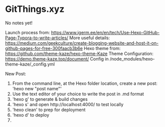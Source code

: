 # GitThings.xyz
 No notes yet!

Launch process from: https://www.igerm.ee/en/en/tech/Use-Hexo-GitHub-Page-Typora-to-write-articles/
More useful details: https://medium.com/geekculture/create-blogging-website-and-host-it-on-github-pages-for-free-300faacb3b6e
Hexo theme from: https://github.com/theme-kaze/hexo-theme-Kaze
Theme Configuration: https://demo.theme-kaze.top/document/
Config in /node_modules/hexo-theme-kaze/_config.yml

New Post:

1. From the command line, at the Hexo folder location, create a new post:
'hexo new "post name"'
2. Use the text editor of your choice to write the post in .md format
3. 'hexo g' to generate & build changes
4. 'hexo s' and open http://localhost:4000/ to test locally
5. 'hexo clean' to prep for deployment
6. 'hexo d' to deploy
7.
